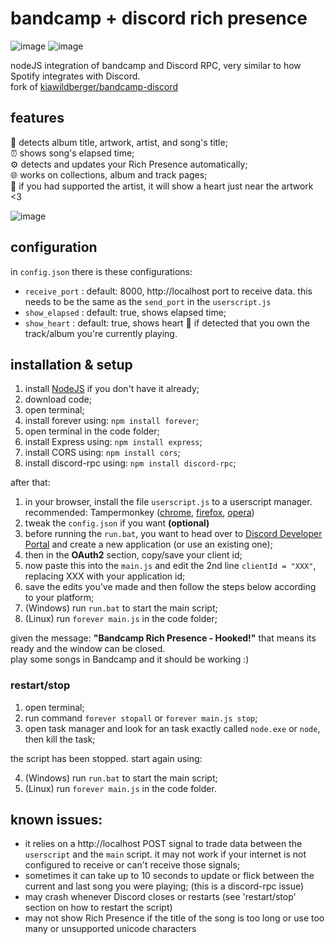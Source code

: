 # bandcamp + discord rich presence


![image](https://user-images.githubusercontent.com/44883301/181871960-c4de7d71-adac-49ec-9fde-24376479bda3.png)
![image](https://user-images.githubusercontent.com/44883301/181871927-9d15dd0a-f3eb-495f-b73b-1332398f19fb.png)


nodeJS integration of bandcamp and Discord RPC, very similar to how Spotify integrates with Discord.\
fork of  [kiawildberger/bandcamp-discord](https://github.com/kiawildberger/bandcamp-discord) 

## features

🎵 detects album title, artwork, artist, and song's title;\
⏰ shows song's elapsed time;\
⚙️ detects and updates your Rich Presence automatically;\
🌐 works on collections, album and track pages;\
💙 if you had supported the artist, it will show a heart just near the artwork  <3

![image](https://user-images.githubusercontent.com/44883301/181872010-7e3b6eba-4129-4ee5-9853-02c4ee672b22.png)

## configuration

in `config.json`  there is these configurations:

- `receive_port` : default: 8000, http://localhost port to receive data. this needs to be the same as the `send_port` in the `userscript.js`
- `show_elapsed` : default: true, shows elapsed time;
- `show_heart` : default: true, shows heart 💙 if detected that you own the track/album you're currently playing.

## installation & setup

1. install [NodeJS](https://nodejs.org/en/) if you don't have it already;
2. download code;
3. open terminal;
4. install forever using: `npm install forever`;
5. open terminal in the code folder;
6. install Express using: `npm install express`;
7. install CORS using: `npm install cors`;
8. install discord-rpc using: `npm install discord-rpc`;

after that:

1. in your browser, install the file `userscript.js` to a userscript manager. recommended: Tampermonkey ([chrome](https://chrome.google.com/webstore/detail/tampermonkey/dhdgffkkebhmkfjojejmpbldmpobfkfo;), [firefox](https://addons.mozilla.org/en-US/firefox/addon/tampermonkey), [opera](https://addons.opera.com/en/extensions/details/tampermonkey-beta/))
2. tweak the `config.json` if you want **(optional)**
3. before running the `run.bat`, you want to head over to [Discord Developer Portal](https://discord.com/developers/applications) and create a new application (or use an existing one);
4. then in the **OAuth2** section, copy/save your client id;
5. now paste this into the `main.js` and edit the 2nd line `clientId = "XXX"`, replacing XXX with your application id;
6. save the edits you've made and then follow the steps below according to your platform;
7. (Windows) run `run.bat` to start the main script;
3. (Linux) run `forever main.js` in the code folder;

given the message: **"Bandcamp Rich Presence - Hooked!"** that means its ready and the window can be closed.\
play some songs in Bandcamp and it should be working :)

### restart/stop

1. open terminal;
2. run command `forever stopall` or `forever main.js stop`;
3. open task manager and look for an task exactly called `node.exe` or `node`, then kill the task;

the script has been stopped. start again using:

4. (Windows) run `run.bat` to start the main script;
4. (Linux) run `forever main.js` in the code folder.

## known issues:
- it relies on a http://localhost POST signal to trade data between the `userscript` and the `main` script. it may not work if your internet is not configured to receive or can't receive those signals;
- sometimes it can take up to 10 seconds to update or flick between the current and last song you were playing; (this is a discord-rpc issue)
- may crash whenever Discord closes or restarts (see 'restart/stop' section on how to restart the script)
- may not show Rich Presence if the title of the song is too long or use too many or unsupported unicode characters
